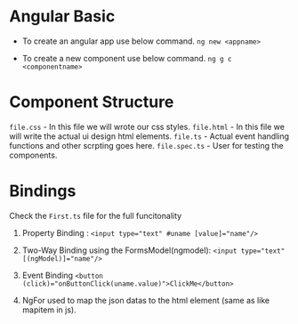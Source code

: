 # Angular Basic

- To create an angular app use below command.
  `ng new <appname> `

- To create a new component use below command.
  `ng g c <componentname>`

# Component Structure

`file.css` - In this file we will wrote our css styles.
`file.html` - In this file we will write the actual ui design html elements.
`file.ts` - Actual event handling functions and other scrpting goes here.
`file.spec.ts` - User for testing the components.

# Bindings

Check the `First.ts` file for the full funcitonality

1. Property Binding :
   `<input type="text" #uname [value]="name"/>`

2. Two-Way Binding using the FormsModel(ngmodel):
   `<input type="text" [(ngModel)]="name"/>`

3. Event Binding
   `<button (click)="onButtonClick(uname.value)">ClickMe</button>`

4. NgFor used to map the json datas to the html element (same as like mapitem in js).
